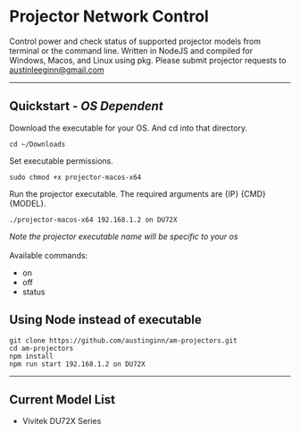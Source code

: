 # Projector Network Control
Control power and check status of supported projector models from terminal or the command line.  Written in NodeJS and compiled for Windows, Macos, and Linux using pkg. Please submit projector requests to [austinleeginn@gmail.com](mailto:austinleeginn@gmail.com)
___

## Quickstart - *OS Dependent*
Download the executable for your OS. And cd into that directory.
```console
cd ~/Downloads
```
Set executable permissions.
```console
sudo chmod +x projector-macos-x64 
```
Run the projector executable. The required arguments are {IP} {CMD} {MODEL}.
```console
./projector-macos-x64 192.168.1.2 on DU72X
```
*Note the projector executable name will be specific to your os*
<br>
<br>
Available commands:
- on
- off
- status
## Using Node instead of executable
```console
git clone https://github.com/austinginn/am-projectors.git
cd am-projectors
npm install
npm run start 192.168.1.2 on DU72X
```
___
## Current Model List
- Vivitek DU72X Series